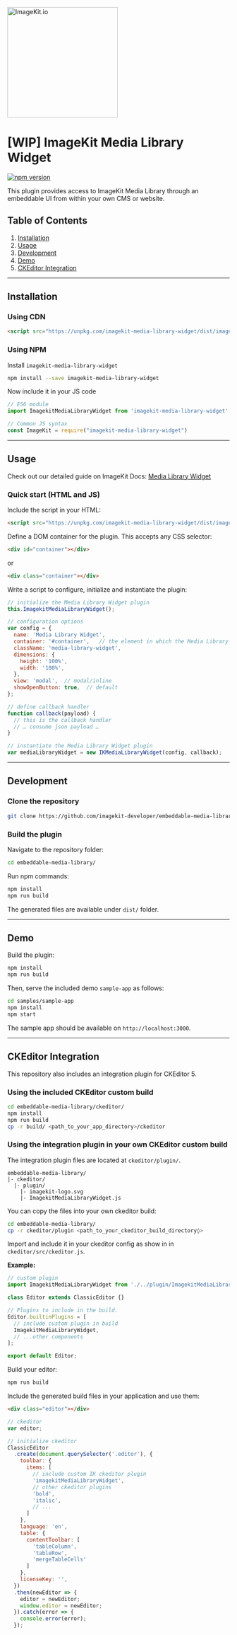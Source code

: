[<img width="250" alt="ImageKit.io" src="https://raw.githubusercontent.com/imagekit-developer/imagekit-javascript/master/assets/imagekit-light-logo.svg"/>](https://imagekit.io)

# [WIP] ImageKit Media Library Widget

[![npm version](https://img.shields.io/npm/v/imagekit-media-library-widget)](https://www.npmjs.com/package/imagekit-media-library-widget)

This plugin provides access to ImageKit Media Library through an embeddable UI from within your own CMS or website.

## Table of Contents

1. [Installation](#installation)
1. [Usage](#usage)
1. [Development](#development)
1. [Demo](#demo)
1. [CKEditor Integration](#ckeditor-integration)

---

## Installation

### Using CDN

```html
<script src="https://unpkg.com/imagekit-media-library-widget/dist/imagekit-media-library-widget.min.js"></script>
```

### Using NPM

Install `imagekit-media-library-widget`

```bash
npm install --save imagekit-media-library-widget
```

Now include it in your JS code

```js
// ES6 module
import ImagekitMediaLibraryWidget from 'imagekit-media-library-widget';

// Common JS syntax
const ImageKit = require("imagekit-media-library-widget")
```
---

## Usage

Check out our detailed guide on ImageKit Docs: [Media Library Widget](https://docs.imagekit.io/sample-projects/imagekit-media-library-widget)

### Quick start (HTML and JS)

Include the script in your HTML:

```html
<script src="https://unpkg.com/imagekit-media-library-widget/dist/imagekit-media-library-widget.min.js"></script>
```

Define a DOM container for the plugin. This accepts any CSS selector:

```html
<div id="container"></div>
```
or
```html
<div class="container"></div>
```

Write a script to configure, initialize and instantiate the plugin:

```js
// initialize the Media Library Widget plugin
this.ImagekitMediaLibraryWidget();

// configuration options
var config = {
  name: 'Media Library Widget',
  container: '#container',   // the element in which the Media Library Widget will be rendered
  className: 'media-library-widget',
  dimensions: {
    height: '100%',
    width: '100%',
  },
  view: 'modal',  // modal/inline
  showOpenButton: true,  // default
};

// define callback handler
function callback(payload) {
  // this is the callback handler
  // … consume json payload …
}

// instantiate the Media Library Widget plugin
var mediaLibraryWidget = new IKMediaLibraryWidget(config, callback);
```

---

## Development

### Clone the repository

```bash
git clone https://github.com/imagekit-developer/embeddable-media-library.git
```

### Build the plugin

Navigate to the repository folder:

```bash
cd embeddable-media-library/
```

Run npm commands:

```bash
npm install
npm run build
```

The generated files are available under `dist/` folder.

---

## Demo

Build the plugin:

```bash
npm install
npm run build
```

Then, serve the included demo `sample-app` as follows:

```bash
cd samples/sample-app
npm install
npm start
```
The sample app should be available on `http://localhost:3000`.

---

## CKEditor Integration

This repository also includes an integration plugin for CKEditor 5. 

### Using the included CKEditor custom build

```bash
cd embeddable-media-library/ckeditor/
npm install
npm run build
cp -r build/ <path_to_your_app_directory>/ckeditor
```

### Using the integration plugin in your own CKEditor custom build

The integration plugin files are located at `ckeditor/plugin/`.

```
embeddable-media-library/
|- ckeditor/
  |- plugin/
    |- imagekit-logo.svg
    |- ImagekitMediaLibraryWidget.js
```

You can copy the files into your own ckeditor build:

```bash
cd embeddable-media-library/
cp -r ckeditor/plugin <path_to_your_ckeditor_build_directory◊>
```

Import and include it in your ckeditor config as show in in `ckeditor/src/ckeditor.js`.

**Example:**

```js
// custom plugin
import ImagekitMediaLibraryWidget from './../plugin/ImagekitMediaLibraryWidget.js';

class Editor extends ClassicEditor {}

// Plugins to include in the build.
Editor.builtinPlugins = [
  // include custom plugin in build
  ImagekitMediaLibraryWidget,
  // ...other components
];

export default Editor;
```

Build your editor:

```bash
npm run build
```

Include the generated build files in your application and use them:

```html
<div class="editor"></div>
```

```js
// ckeditor
var editor;

// initialize ckeditor
ClassicEditor
  .create(document.querySelector('.editor'), {
    toolbar: {
      items: [
        // include custom IK ckeditor plugin
        'imagekitMediaLibraryWidget',
        // other ckeditor plugins
        'bold',
        'italic',
        // ...
      ]
    },
    language: 'en',
    table: {
      contentToolbar: [
        'tableColumn',
        'tableRow',
        'mergeTableCells'
      ]
    },
    licenseKey: '',
  })
  .then(newEditor => {
    editor = newEditor;
    window.editor = newEditor;
  }).catch(error => {
    console.error(error);
  });
```
